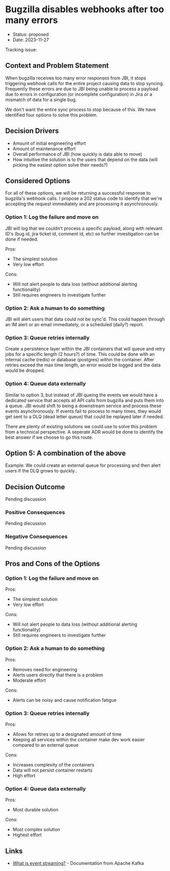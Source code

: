 # Bugzilla disables webhooks after too many errors

- Status: proposed
- Date: 2023-11-27

Tracking issue: 

## Context and Problem Statement
When bugzilla receives too many error responses from JBI, it stops triggering webhook calls for the entire project causing data to stop syncing. Frequently these errors are due to JBI being unable to process a payload due to errors in configuration (or incomplete configuration) in Jira or a mismatch of data for a single bug. 

We don't want the entire sync process to stop because of this. We have identified four options to solve this problem.

## Decision Drivers

- Amount of initial engineering effort
- Amount of maintenance effort
- Overall performance of JBI (how quickly is data able to move)
- How intuitive the solution is to the users that depend on the data (will picking the easiest option solve their needs?)

## Considered Options
For all of these options, we will be returning a successful response to bugzilla's webhook calls. I propose a 202 status code to identify that we're accepting the request immediately and are processing it asynchronously.

### Option 1: Log the failure and move on
JBI will log that we couldn't process a specific payload, along with relevant ID's (bug id, jira ticket id, comment id, etc) so further investigation can be done if needed.

Pros:
- The simplest solution
- Very low effort

Cons: 
- Will not alert people to data loss (without additional alerting functionality)
- Still requires engineers to investigate further

### Option 2: Ask a human to do something
JBI will alert users that data could not be sync'd. This could happen through an IM alert or an email immediately, or a scheduled (daily?) report.

### Option 3: Queue retries internally
Create a persistence layer within the JBI containers that will queue and retry jobs for a specific length (2 hours?) of time. This could be done with an internal cache (redis) or database (postgres) within the container. After retries exceed the max time length, an error would be logged and the data would be dropped.

### Option 4: Queue data externally
Similar to option 3, but instead of JBI queing the events we would have a dedicated service that accepts all API calls from bugzilla and puts them into a queue. JBI would shift to being a downstream service and process these events asynchronously. If events fail to process to many times, they would get sent to a DLQ (dead letter queue) that could be replayed later if needed.

There are plenty of existing solutions we could use to solve this problem from a technical perspective. A seperate ADR would be done to identify the best answer if we choose to go this route.

## Option 5: A combination of the above
Example: We could create an external queue for processing and then alert users if the DLQ grows to quickly..


## Decision Outcome

Pending discussion

### Positive Consequences <!-- optional -->

Pending discussion

### Negative Consequences <!-- optional -->

Pending discussion

## Pros and Cons of the Options <!-- optional -->

### Option 1: Log the failure and move on
Pros:
- The simplest solution
- Very low effort

Cons: 
- Will not alert people to data loss (without additional alerting functionality)
- Still requires engineers to investigate further

### Option 2: Ask a human to do something
Pros:
- Removes need for engineering
- Alerts users directly that there is a problem
- Moderate effort

Cons:
- Alerts can be noisy and cause notification fatigue

### Option 3: Queue retries internally
Pros:
- Allows for retries up to a designated amount of time
- Keeping all services within the container make dev work easier compared to an external queue

Cons:
- Increases complexity of the containers
- Data will not persist container restarts
- High effort

### Option 4: Queue data externally
Pros:
- Most durable solution

Cons:
- Most complex solution
- Highest effort

## Links 
- [What is event streaming?](https://kafka.apache.org/documentation/#intro_streaming) - Documentation from Apache Kafka
